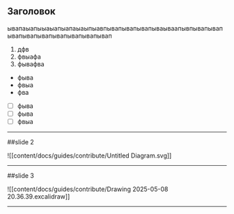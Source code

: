 

## Заголовок

 ывапаыапыыаыапыапаыаыпыавпывапывапывапываываапывпывапывапывапывапывапывапывапывапывап
 1. дфв
 2. фвыафа
 3. фывафва      

- фыва        
- фвыа
- фва

- [ ] фыва
- [ ] фыва
- [ ] фвыа
---
 ##slide 2



![[content/docs/guides/contribute/Untitled Diagram.svg]]

---
##slide 3


![[content/docs/guides/contribute/Drawing 2025-05-08 20.36.39.excalidraw]]

---
